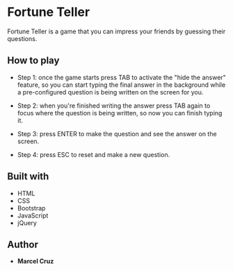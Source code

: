 # Fortune Teller

Fortune Teller is a game that you can impress your friends by guessing their questions.

## How to play 

* Step 1: once the game starts press TAB to activate the "hide the answer" feature, so you can start typing the final answer in the background while a pre-configured question is being written on the screen for you.

* Step 2: when you're finished writing the answer press TAB again to focus where the question is being written, so now you can finish typing it.

* Step 3: press ENTER to make the question and see the answer on the screen.

* Step 4: press ESC to reset and make a new question.

## Built with

* HTML
* CSS
* Bootstrap
* JavaScript
* jQuery

## Author

* **Marcel Cruz**
